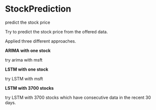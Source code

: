 # StockPrediction
predict the stock price

Try to predict the stock price from the offered data.

Applied three different approaches.

**ARIMA with one stock**

try arima with msft


**LSTM with one stock**

try LSTM with msft


**LSTM with 3700 stocks**

try LSTM with 3700 stocks which have consecutive data in the recent 30 days.

